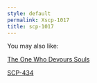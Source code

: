 ```yaml
---
style: default
permalink: Xscp-1017
title: scp-1017
---
```

You may also like:

[The One Who Devours Souls](http://scp-wiki.net/the-one-who-devours-souls)

[SCP-434](http://scp-wiki.net/scp-434)

